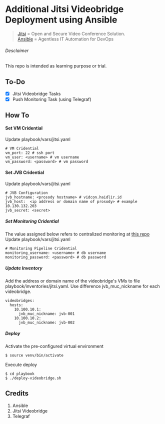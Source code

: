 
# Additional Jitsi Videobridge Deployment using Ansible
> [Jitsi](https://jitsi.org/what-is-jitsi/) = Open and Secure Video Conference Solution.\
> [Ansible](https://www.ansible.com/) = Agentless IT Automation for DevOps

###### Desclaimer
This repo is intended as learning purpose or trial.

## To-Do 
- [x] Jitsi Videobridge Tasks
- [x] Push Monitoring Task (using Telegraf)

## How To
#### Set VM Cridential
Update playbook/vars/jitsi.yaml
```
# VM Cridential
vm_port: 22 # ssh port
vm_user: <username> # vm username
vm_password: <password> # vm password
```
#### Set JVB Cridential
Update playbook/vars/jitsi.yaml
```
# JVB Configuration
jvb_hostname: <prosody hostname> # vidcon.haidlir.id
jvb_host:  <ip address or domain name of prosody> # example 10.130.132.203
jvb_secret: <secret>
```
##### Set Monitoring Cridential
The value assigned below refers to centralized monitoring at [this repo](https://github.com/haidlir/Jitsi-Monitoring-Stack)
Update playbook/vars/jitsi.yaml
```
# Monitoring Pipeline Cridential
monitoring_username: <username> # db username
monitoring_password: <password> # db password
```
##### Update Inventory
Add the address or domain name of the videobridge's VMs to file playbook/inventories/jitsi.yaml. Use difference jvb_muc_nickname for each videobridge.
```
videobridges:
  hosts:
    10.100.10.1:
      jvb_muc_nickname: jvb-001
    10.100.10.2:
      jvb_muc_nickname: jvb-002
```
##### Deploy
Activate the pre-configured virtual environment
```
$ source venv/bin/activate
```
Execute deploy
```
$ cd playbook
$ ./deploy-videobridge.sh

```

## Credits
1. Ansible
2. Jitsi Videobridge
3. Telegraf
